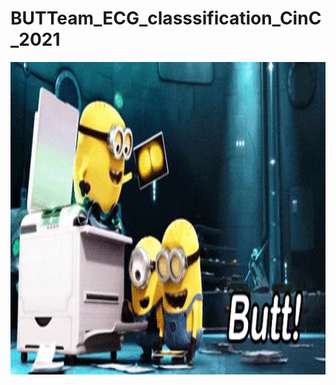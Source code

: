 # BUTTeam_ECG_classsification_CinC_2021


<img src="utils/butt_minions.gif" width="1000" height="500" />
